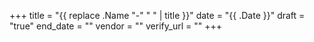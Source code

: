 +++
title = "{{ replace .Name "-" " " | title }}"
date = "{{ .Date }}"
draft = "true"
end_date = ""
vendor = ""
verify_url = ""
+++
